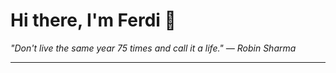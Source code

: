 <h1>Hi there, I'm Ferdi 👋</h1>

<p><em>
  "Don't live the same year 75 times and call it a life." — Robin Sharma
</em></p>

---
